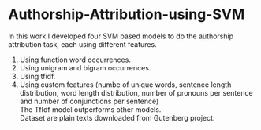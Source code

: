 # Authorship-Attribution-using-SVM
In this work I developed four SVM based models to do the authorship attribution task, each using different features.  
1. Using function word occurrences.  
2. Using unigram and bigram occurrences.  
3. Using tfidf.  
4. Using custom features (numbe of unique words, sentence length distribution, word length distribution, number of pronouns per sentence and number of conjunctions per sentence)  
The TfIdf model outperforms other models.  
Dataset are plain texts downloaded from Gutenberg project.
